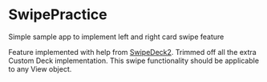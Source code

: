# SwipePractice
Simple sample app to implement left and right card swipe feature 

Feature implemented with help from [SwipeDeck2](https://github.com/aaronbond/SwipeDeck2). 
Trimmed off all the extra Custom Deck implementation. This swipe functionality should be applicable to any View object.
